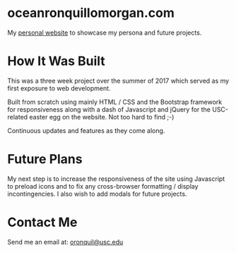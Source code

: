 # oceanronquillomorgan.com
My <a href="http://oceanronquillomorgan.github.io" target="_blank">personal website</a> to showcase my persona and future projects.

# How It Was Built
This was a three week project over the summer of 2017 which served as my first exposure to web development.

Built from scratch using mainly HTML / CSS  and the Bootstrap framework for responsiveness along with a dash of Javascript and jQuery for the USC-related easter egg on the website. Not too hard to find ;-)

Continuous updates and features as they come along.

# Future Plans

My next step is to increase the responsiveness of the site using Javascript to preload icons and to fix any cross-browser formatting / display incontingencies. I also wish to add modals for future projects.

# Contact Me
Send me an email at: <a href="mailto:oronquil@usc.edu">oronquil@usc.edu</a>
